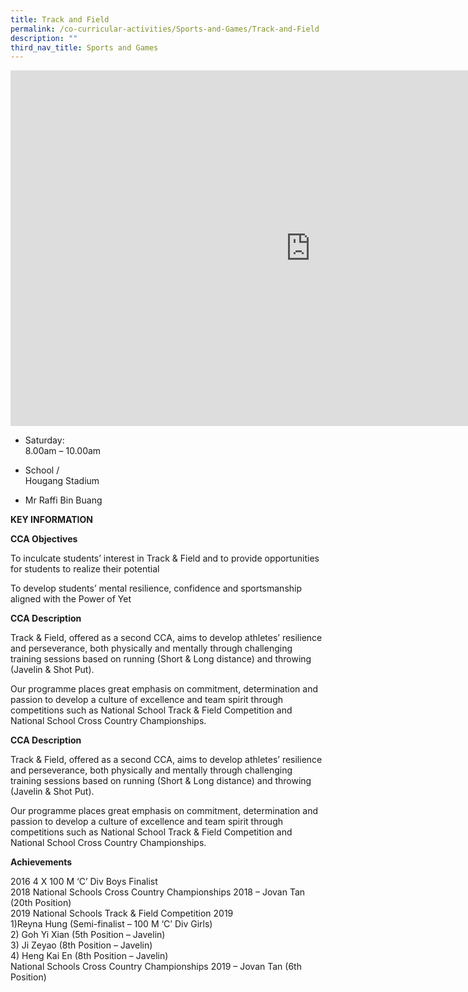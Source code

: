 ```yaml
---
title: Track and Field
permalink: /co-curricular-activities/Sports-and-Games/Track-and-Field
description: ""
third_nav_title: Sports and Games
---
```

<iframe allowfullscreen="true" height="569" width="960" frameborder="0" src="https://docs.google.com/presentation/d/e/2PACX-1vRrCpTnev_qMLi8rf42t6qRiz2xUNoNzgAj4MoPBnvXWyU17_6Wb8UNrxqwVwkacF1HnO2JNeu21g6w/embed?start=false&amp;loop=false&amp;delayms=3000"></iframe>

*   Saturday:  
    8.00am – 10.00am  
 

*   School /  
    Hougang Stadium

*   Mr Raffi Bin Buang

**KEY INFORMATION**


**CCA Objectives**

To inculcate students’ interest in Track &amp; Field and to provide opportunities for students to realize their potential

To develop students’ mental resilience, confidence and sportsmanship aligned with the Power of Yet

**CCA Description**


Track &amp; Field, offered as a second CCA, aims to develop athletes’ resilience and perseverance, both physically and mentally through challenging training sessions based on running (Short &amp; Long distance) and throwing (Javelin &amp; Shot Put).

Our programme places great emphasis on commitment, determination and passion to develop a culture of excellence and team spirit through competitions such as National School Track &amp; Field Competition and National School Cross Country Championships.

**CCA Description**


Track &amp; Field, offered as a second CCA, aims to develop athletes’ resilience and perseverance, both physically and mentally through challenging training sessions based on running (Short &amp; Long distance) and throwing (Javelin &amp; Shot Put).

  

Our programme places great emphasis on commitment, determination and passion to develop a culture of excellence and team spirit through competitions such as National School Track &amp; Field Competition and National School Cross Country Championships.

**Achievements**


2016 4 X 100 M ‘C’ Div Boys Finalist<br>
2018 National Schools Cross Country Championships 2018 – Jovan Tan (20th Position)<br>
2019 National Schools Track &amp; Field Competition 2019<br>
1)Reyna Hung (Semi-finalist – 100 M ‘C’ Div Girls)<br>
2) Goh Yi Xian (5th Position – Javelin)<br>
3) Ji Zeyao (8th Position – Javelin)<br>
4) Heng Kai En (8th Position – Javelin)<br>
National Schools Cross Country Championships 2019 – Jovan Tan (6th Position)